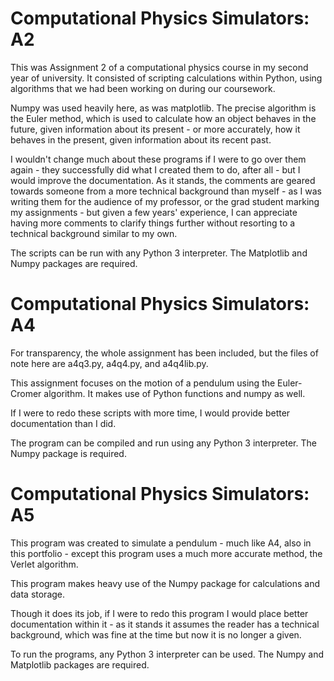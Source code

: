 # Computational Physics Simulators: A2

This was Assignment 2 of a computational physics course in my second year of university. It consisted of scripting calculations within Python, using algorithms that we had been working on during our coursework.

Numpy was used heavily here, as was matplotlib. The precise algorithm is the Euler method, which is used to calculate how an object behaves in the future, given information about its present - or more accurately, how it behaves in the present, given information about its recent past.

I wouldn't change much about these programs if I were to go over them again - they successfully did what I created them to do, after all - but I would improve the documentation. As it stands, the comments are geared towards someone from a more technical background than myself - as I was writing them for the audience of my professor, or the grad student marking my assignments - but given a few years' experience, I can appreciate having more comments to clarify things further without resorting to a technical background similar to my own.

The scripts can be run with any Python 3 interpreter. The Matplotlib and Numpy packages are required.

# Computational Physics Simulators: A4

For transparency, the whole assignment has been included, but the files of note here are a4q3.py, a4q4.py, and a4q4lib.py.

This assignment focuses on the motion of a pendulum using the Euler-Cromer algorithm. It makes use of Python functions and numpy as well.

If I were to redo these scripts with more time, I would provide better documentation than I did.

The program can be compiled and run using any Python 3 interpreter. The Numpy package is required.

# Computational Physics Simulators: A5

This program was created to simulate a pendulum - much like A4, also in this portfolio - except this program uses a much more accurate method, the Verlet algorithm.

This program makes heavy use of the Numpy package for calculations and data storage.

Though it does its job, if I were to redo this program I would place better documentation within it - as it stands it assumes the reader has a technical background, which was fine at the time but now it is no longer a given.

To run the programs, any Python 3 interpreter can be used. The Numpy and Matplotlib packages are required.